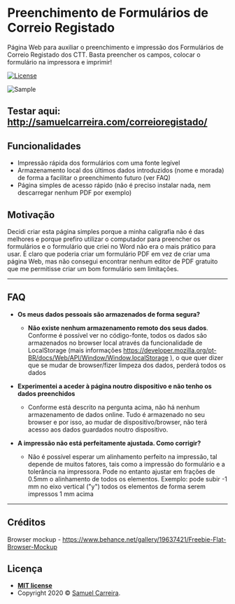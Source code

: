 # Preenchimento de Formulários de Correio Registado

Página Web para auxiliar o preenchimento e impressão dos Formulários de Correio Registado dos CTT. Basta preencher os campos, colocar o formulário na impressora e imprimir!

[![License](http://img.shields.io/:license-mit-blue.svg?style=flat-square)](http://badges.mit-license.org)

![Sample](https://raw.githubusercontent.com/samuelcarreira/preenchimento_formulario_correio_registado/mockup-browser.png)

## Testar aqui: http://samuelcarreira.com/correioregistado/


## Funcionalidades
 - Impressão rápida dos formulários com uma fonte legível
 - Armazenamento local dos últimos dados introduzidos (nome e morada) de forma a facilitar o preenchimento futuro (ver FAQ)
 - Página simples de acesso rápido (não é preciso instalar nada, nem descarregar nenhum PDF por exemplo)


## Motivação
Decidi criar esta página simples porque a minha caligrafia não é das melhores e porque prefiro utilizar o computador para preencher os formulários e o formulário que criei no Word não era o mais prático para usar. 
É claro que poderia criar um formulário PDF em vez de criar uma página Web, mas não consegui encontrar nenhum editor de PDF gratuito que me permitisse criar um bom formulário sem limitações.


---

## FAQ
- **Os meus dados pessoais são armazenados de forma segura?**
    - **Não existe nenhum armazenamento remoto dos seus dados**. Conforme é possível ver no código-fonte, todos os dados são armazenados no browser local  através da funcionalidade de LocalStorage (mais informações https://developer.mozilla.org/pt-BR/docs/Web/API/Window/Window.localStorage ), o que quer dizer que se mudar de browser/fizer limpeza dos dados, perderá todos os dados


- **Experimentei a aceder à página noutro dispositivo e não tenho os dados preenchidos**
    - Conforme está descrito na pergunta acima, não há nenhum armazenamento de dados online. Tudo é armazenado no seu browser e por isso, ao mudar de dispositivo/browser, não terá acesso aos dados guardados noutro dispositivo.

- **A impressão não está perfeitamente ajustada. Como corrigir?**
    - Não é possível esperar um alinhamento perfeito na impressão, tal depende de muitos fatores, tais como a impressão do formulário e a tolerância na impressora. Pode no entanto ajustar em frações de 0.5mm o alinhamento de todos os elementos. Exemplo: pode subir -1 mm no eixo vertical ("y") todos os elementos de forma serem impressos 1 mm acima


---

## Créditos
Browser mockup - https://www.behance.net/gallery/19637421/Freebie-Flat-Browser-Mockup

## Licença
- **[MIT license](http://opensource.org/licenses/mit-license.php)**
- Copyright 2020 © <a href="http://samuelcarreira.com" target="_blank">Samuel Carreira</a>.